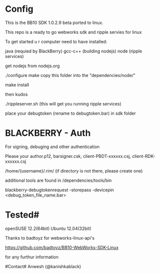 # Config #
This is the BB10 SDK 1.0.2.9 beta ported to linux.

This repo is a ready to go webworks sdk  and ripple servies for linux

To get started u r computer need to have installed:

java (requied by BlackBerry)
gcc-c++ (building nodejs)
node (ripple services)

get nodejs from nodejs.org

./configure
make
copy this folder into the "dependencies/node/"

make install

then kudos

./rippleserver.sh (this will get you running ripple services)

place your debugtoken (rename to debugtoken.bar) in sdk folder

# BLACKBERRY - Auth #

For signing, debuging and other authentication

Please your author.p12, barsigner.csk, client-PBDT-xxxxxx.csj, client-RDK-xxxxxx.csj

/home/{username}/.rim/		(if directory is not there, please create one)

additional tools are found in /dependencies/tools/bin

blackberry-debugtokenrequest -storepass <KeystorePassword> -devicepin <device PIN> <debug_token_file_name.bar>

# Tested#

openSUSE 12.2(64bit)
Ubuntu 12.04(32bit)

Thanks to badtoyz for webworks-linux-api's 

https://github.com/badtoyz/BB10-WebWorks-SDK-Linux

for any furthur information

#Contact#
Anwesh (@kanishkablack)
